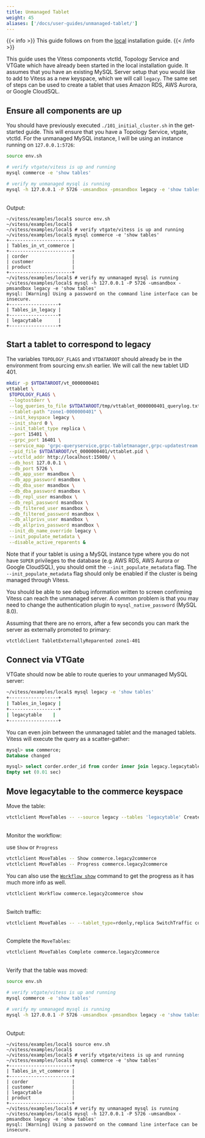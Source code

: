 ```yaml
---
title: Unmanaged Tablet
weight: 45
aliases: ['/docs/user-guides/unmanaged-tablet/']
---
```


{{< info >}}
This guide follows on from the [local](../../../get-started/local) installation guide.
{{< /info >}}

This guide uses the Vitess components vtctld, Topology Service and VTGate which have already been started in the local installation guide. It assumes that you have an existing MySQL Server setup that you would like to add to Vitess as a new keyspace, which we will call `legacy`. The same set of steps can be used to create a tablet that uses Amazon RDS, AWS Aurora, or Google CloudSQL.

## Ensure all components are up

You should have previously executed `./101_initial_cluster.sh` in the get-started guide. This will ensure that you have a Topology Service, vtgate, vtctld. For the unmanaged MySQL instance, I will be using an instance running on `127.0.0.1:5726`:

```bash
source env.sh

# verify vtgate/vitess is up and running
mysql commerce -e 'show tables'

# verify my unmanaged mysql is running
mysql -h 127.0.0.1 -P 5726 -umsandbox -pmsandbox legacy -e 'show tables'
```

<br>Output:

```text
~/vitess/examples/local$ source env.sh
~/vitess/examples/local$ 
~/vitess/examples/local$ # verify vtgate/vitess is up and running
~/vitess/examples/local$ mysql commerce -e 'show tables' 
+-----------------------+
| Tables_in_vt_commerce |
+-----------------------+
| corder                |
| customer              |
| product               |
+-----------------------+
~/vitess/examples/local$ # verify my unmanaged mysql is running 
~/vitess/examples/local$ mysql -h 127.0.0.1 -P 5726 -umsandbox -pmsandbox legacy -e 'show tables'
mysql: [Warning] Using a password on the command line interface can be insecure.
+------------------+
| Tables_in_legacy |
+------------------+
| legacytable      |
+------------------+
```

## Start a tablet to correspond to legacy

The variables `TOPOLOGY_FLAGS` and `VTDATAROOT` should already be in the environment from sourcing env.sh earlier. We will call the new tablet UID 401.

```bash
mkdir -p $VTDATAROOT/vt_0000000401
vttablet \
 $TOPOLOGY_FLAGS \
 --logtostderr \
 --log_queries_to_file $VTDATAROOT/tmp/vttablet_0000000401_querylog.txt \
 --tablet-path "zone1-0000000401" \
 --init_keyspace legacy \
 --init_shard 0 \
 --init_tablet_type replica \
 --port 15401 \
 --grpc_port 16401 \
 --service_map 'grpc-queryservice,grpc-tabletmanager,grpc-updatestream' \
 --pid_file $VTDATAROOT/vt_0000000401/vttablet.pid \
 --vtctld_addr http://localhost:15000/ \
 --db_host 127.0.0.1 \
 --db_port 5726 \
 --db_app_user msandbox \
 --db_app_password msandbox \
 --db_dba_user msandbox \
 --db_dba_password msandbox \
 --db_repl_user msandbox \
 --db_repl_password msandbox \
 --db_filtered_user msandbox \
 --db_filtered_password msandbox \
 --db_allprivs_user msandbox \
 --db_allprivs_password msandbox \
 --init_db_name_override legacy \
 --init_populate_metadata \
 --disable_active_reparents &
```

Note that if your tablet is using a MySQL instance type where you do not have `SUPER` privileges to the database
(e.g. AWS RDS, AWS Aurora or Google CloudSQL), you should omit the `--init_populate_metadata` flag. The `--init_populate_metadata` flag should only be enabled if the cluster is being managed through Vitess.

You should be able to see debug information written to screen confirming Vitess can reach the unmanaged server. A common problem is that you may need to change the authentication plugin to `mysql_native_password` (MySQL 8.0).

Assuming that there are no errors, after a few seconds you can mark the server as externally promoted to primary:

```bash
vtctldclient TabletExternallyReparented zone1-401
```

## Connect via VTGate

VTGate should now be able to route queries to your unmanaged MySQL server:

```bash
~/vitess/examples/local$ mysql legacy -e 'show tables'
+------------------+
| Tables_in_legacy |
+------------------+
| legacytable    |
+------------------+
``` 

You can even join between the unmanaged tablet and the managed tablets. Vitess will execute the query as a scatter-gather:

```sql
mysql> use commerce;
Database changed

mysql> select corder.order_id from corder inner join legacy.legacytable on corder.order_id=legacy.legacytable.id;
Empty set (0.01 sec)
```

## Move legacytable to the commerce keyspace

Move the table:
```bash
vtctlclient MoveTables -- --source legacy --tables 'legacytable' Create commerce.legacy2commerce 
```
<br>
Monitor the workflow:

use `Show` or `Progress`
```bash
vtctlclient MoveTables -- Show commerce.legacy2commerce
vtctlclient MoveTables -- Progress commerce.legacy2commerce
```

You can also use the [`Workflow show`](../../../reference/vreplication/workflow/) command to get the progress as it has much more info as well.

```bash
vtctlclient Workflow commerce.legacy2commerce show
```
<br>Switch traffic:
```bash
vtctlclient MoveTables -- --tablet_type=rdonly,replica SwitchTraffic commerce.legacy2commerce
```
<br>Complete the `MoveTables`:
```bash
vtctlclient MoveTables Complete commerce.legacy2commerce
```
<br>Verify that the table was moved:
```bash
source env.sh

# verify vtgate/vitess is up and running
mysql commerce -e 'show tables'

# verify my unmanaged mysql is running
mysql -h 127.0.0.1 -P 5726 -umsandbox -pmsandbox legacy -e 'show tables'
```
<br>Output:

```text
~/vitess/examples/local$ source env.sh
~/vitess/examples/local$ 
~/vitess/examples/local$ # verify vtgate/vitess is up and running
~/vitess/examples/local$ mysql commerce -e 'show tables' 
+-----------------------+
| Tables_in_vt_commerce |
+-----------------------+
| corder                |
| customer              |
| legacytable           |
| product               |
+-----------------------+
~/vitess/examples/local$ # verify my unmanaged mysql is running 
~/vitess/examples/local$ mysql -h 127.0.0.1 -P 5726 -umsandbox -pmsandbox legacy -e 'show tables'
mysql: [Warning] Using a password on the command line interface can be insecure.
```

